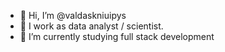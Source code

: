 - 👋 Hi, I’m @valdaskniuipys
- 👀 I work as data analyst / scientist.
- 🌱 I’m currently studying full stack development

<!---
valdaskniuipys/valdaskniuipys is a ✨ special ✨ repository because its `README.md` (this file) appears on your GitHub profile.
You can click the Preview link to take a look at your changes.
--->
